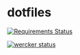 dotfiles
========

[![Requirements Status](https://requires.io/github/9renpoto/dotfiles/requirements.svg?branch=master)](https://requires.io/github/9renpoto/dotfiles/requirements/?branch=master)

[![wercker status](https://app.wercker.com/status/899a3f05807c8b838fa8f09b1d8f8855/m/master "wercker status")](https://app.wercker.com/project/bykey/899a3f05807c8b838fa8f09b1d8f8855)

